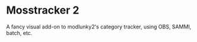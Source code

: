 # Mosstracker 2
A fancy visual add-on to modlunky2's category tracker, using OBS, SAMMI, batch, etc.
